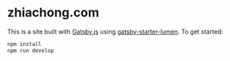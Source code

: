 # zhiachong.com

This is a site built with [Gatsby.js](https://www.gatsbyjs.org/) using [gatsby-starter-lumen](https://github.com/alxshelepenok/gatsby-starter-lumen). To get started:

```bash
npm install
npm run develop
```
